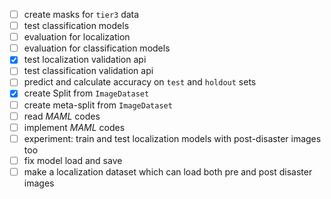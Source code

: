 - [ ] create masks for `tier3` data
- [ ] test classification models
- [ ] evaluation for localization
- [ ] evaluation for classification models
- [x] test localization validation api
- [ ] test classification validation api
- [ ] predict and calculate accuracy on `test` and `holdout` sets
- [x] create Split from `ImageDataset`
- [ ] create meta-split from `ImageDataset`
- [ ] read *MAML* codes
- [ ] implement *MAML* codes
- [ ] experiment: train and test localization models with post-disaster images too
- [ ] fix model load and save
- [ ] make a localization dataset which can load both pre and post disaster images